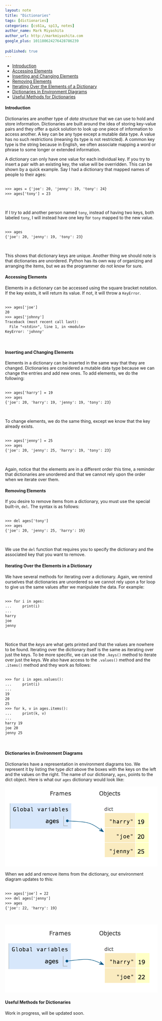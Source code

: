 ```yaml
---
layout: note
title: "Dictionaries"
tags: [dictionaries]
categories: [cs61a, sp13, notes]
author_name: Mark Miyashita
author_url: http://markmiyashita.com
google_plus: 101180624276428786239

published: true
---
```


- [Introduction](#introduction)
- [Accessing Elements](#accessing)
- [Inserting and Changing Elements](#changing)
- [Removing Elements](#removing)
- [Iterating Over the Elements of a Dictionary](#iterating)
- [Dictionaries in Environment Diagrams](#environments)
- [Useful Methods for Dictionaries](#extra)

<div id="introduction">
  <h4>Introduction</h4>
  <p>
    Dictionaries are another type of <i>data structure</i> that we can use to hold and store information. Dictionaries are built around the idea of storing key-value pairs and they offer a quick solution to look up one piece of information to access another. A key can be any type except a mutable data type. A value has no such restrictions (meaning its type is not restricted). A common key type is the string because in English, we often associate mapping a word or phrase to some longer or extended information.
  </p>
  
  <p>
    A dictionary can only have one value for each individual key. If you try to insert a pair with an existing key, the value will be overridden. This can be shown by a quick example. Say I had a dictionary that mapped names of people to their ages:
  </p>
  
  <pre>
    <code class="prettyprint">
>>> ages = {'joe': 20, 'jenny': 19, 'tony': 24}
>>> ages['tony'] = 23
    </code>
  </pre>
  
  <p>
    If I try to add another person named <code>tony</code>, instead of having two keys, both labeled <code>tony</code>, I will instead have one key for <code>tony</code> mapped to the new value.
  </p>
  
  <pre>
    <code class="prettyprint">
>>> ages
{'joe': 20, 'jenny': 19, 'tony': 23}
    </code>
  </pre>
  
  <p>
    This shows that dictionary keys are unique. Another thing we should note is that dictionaries are unordered. Python has its own way of organizing and arranging the items, but we as the programmer do not know for sure.
  </p>
</div>

<div id="accessing">
  <h4>Accessing Elements</h4>
  <p>
    Elements in a dictionary can be accessed using the square bracket notation. If the key exists, it will return its value. If not, it will throw a <code>KeyError</code>.
  </p>
  
  <pre>
    <code class="prettyprint">
>>> ages['joe']
20
>>> ages['johnny']
Traceback (most recent call last):
  File "&lt;stdin&gt;", line 1, in &lt;module&gt;
KeyError: 'johnny'
    </code>
  </pre>
</div>

<div id="changing">
  <h4>Inserting and Changing Elements</h4>
  <p>
    Elements in a dictionary can be inserted in the same way that they are changed. Dictionaries are considered a mutable data type because we can change the entries and add new ones. To add elements, we do the following:
  </p>
  
  <pre>
    <code class="prettyprint">
>>> ages['harry'] = 19
>>> ages
{'joe': 20, 'harry': 19, 'jenny': 19, 'tony': 23}  
    </code>
  </pre>
  
  <p>
    To change elements, we do the same thing, except we know that the key already exists.
  </p>
  
  <pre>
    <code class="prettyprint">
>>> ages['jenny'] = 25
>>> ages
{'joe': 20, 'jenny': 25, 'harry': 19, 'tony': 23}
    </code>
  </pre>
  
  <p>
    Again, notice that the elements are in a different order this time, a reminder that dictionaries are unordered and that we cannot rely upon the order when we iterate over them.
  </p>
</div>

<div id="removing">
  <h4>Removing Elements</h4>
  <p>
    If you desire to remove items from a dictionary, you must use the special built-in, <code>del</code>. The syntax is as follows:
  </p>
  
  <pre>
    <code class="prettyprint">
>>> del ages['tony']
>>> ages
{'joe': 20, 'jenny': 25, 'harry': 19}
    </code>
  </pre>
  
  <p>
    We use the <code>del</code> function that requires you to specify the dictionary and the associated key that you want to remove.
  </p>
</div>

<div id="iterating">
  <h4>Iterating Over the Elements in a Dictionary</h4>
  <p>
    We have several methods for iterating over a dictionary. Again, we remind ourselves that dictionaries are unordered so we cannot rely upon a for loop to give us the same values after we manipulate the data. For example:
  </p>
  
  <pre>
    <code class="prettyprint">
>>> for i in ages:
...     print(i)
...
harry
joe
jenny
    </code>
  </pre>
  
  <p>
    Notice that the <i>keys</i> are what gets printed and that the values are nowhere to be found. Iterating over the dictionary itself is the same as iterating over just the keys. To be more specific, we can use the <code>.keys()</code> method to iterate over just the keys. We also have access to the <code>.values()</code> method and the <code>.items()</code> method and they work as follows:
  </p>
  
  <pre>
    <code class="prettyprint">
>>> for i in ages.values():
...     print(i)
...
19
20
25
>>> for k, v in ages.items():
...     print(k, v)
...
harry 19
joe 20
jenny 25
    </code>
  </pre>
</div>

<div id="environments">
  <h4>Dictionaries in Environment Diagrams</h4>
  
  <p>
    Dictionaries have a representation in environment diagrams too. We represent it by listing the type <i>dict</i> above the boxes with the keys on the left and the values on the right. The name of our dictionary, <code>ages</code>, points to the dict object. Here is what our <code>ages</code> dictionary would look like:
  </p>
  <p>
    <img src="/public/images/dictionaries/environment_diagram_01.png">    
  </p>
  <p>
    When we add and remove items from the dictionary, our environment diagram updates to this:
  </p>
  
  <pre>
    <code class="prettyprint">
>>> ages['joe'] = 22
>>> del ages['jenny']
>>> ages
{'joe': 22, 'harry': 19}
    </code>
  </pre>
  
  <p>
    <img src="/public/images/dictionaries/environment_diagram_02.png">    
  </p>
</div>

<div id="extra">
  <h4>Useful Methods for Dictionaries</h4>
  
  <p>
    Work in progress, will be updated soon.
  </p>
</div>